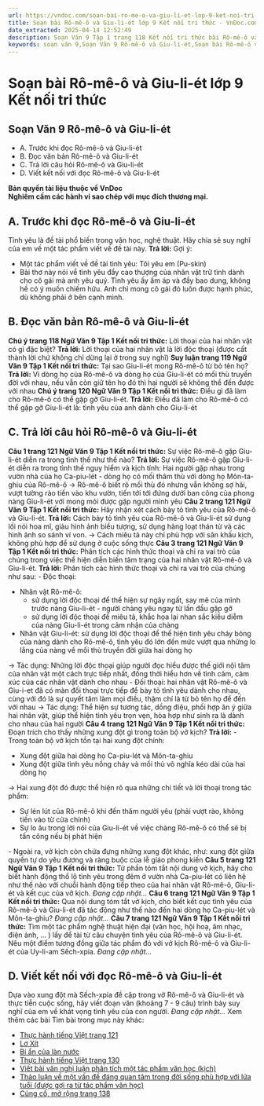```yaml
---
url: https://vndoc.com/soan-bai-ro-me-o-va-giu-li-et-lop-9-ket-noi-tri-thuc-322390
title: Soạn bài Rô-mê-ô và Giu-li-ét lớp 9 Kết nối tri thức - VnDoc.com
date_extracted: 2025-04-14 12:52:49
description: Soạn Văn 9 Tập 1 trang 118 Kết nối tri thức bài Rô-mê-ô và Giu-li-ét gồm phần trả lời chi tiết, đầy đủ, bám sát các câu hỏi, yêu cầu trong SGK (chỉ có trên VnDoc). Mời các bạn tham khảo.
keywords: soạn văn 9,Soạn Văn 9 Rô-mê-ô và Giu-li-ét,Soạn bài Rô-mê-ô và Giu-li-ét Chi tiết,Soạn văn 9 Tập 1 trang 118 Kết nối tri thức,Rô-mê-ô và Giu-li-ét lớp 9 Kết nối tri thức,Rô-mê-ô và Giu-li-ét trang 118,văn 9,ngữ văn 9,soạn văn 9 kết nối tri thức,soạn văn 9 tập 1,giải văn 9,soạn ngữ văn 9,giải ngữ văn 9,giải sgk ngữ văn 9
---
```


# Soạn bài Rô-mê-ô và Giu-li-ét lớp 9 Kết nối tri thức
## **Soạn Văn 9 Rô-mê-ô và Giu-li-ét**
  * A. Trước khi đọc Rô-mê-ô và Giu-li-ét
  * B. Đọc văn bản Rô-mê-ô và Giu-li-ét
  * C. Trả lời câu hỏi Rô-mê-ô và Giu-li-ét
  * D. Viết kết nối với đọc Rô-mê-ô và Giu-li-ét

**Bản quyền tài liệu thuộc về VnDoc**  
**Nghiêm cấm các hành vi sao chép với mục đích thương mại.**
## **A. Trước khi đọc Rô-mê-ô và Giu-li-ét**
Tình yêu là đề tài phổ biến trong văn học, nghệ thuật. Hãy chia sẻ suy nghĩ của em về một tác phẩm viết về đề tài này.
**Trả lời:**
Gợi ý:
  * Một tác phẩm viết về đề tài tình yêu: Tôi yêu em \(Pu-skin\)
  * Bài thơ này nói về tình yêu đầy cao thượng của nhân vật trữ tình dành cho cô gái mà anh yêu quý. Tình yêu ấy ấm áp và đầy bao dung, không hề có ý muốn chiếm hữu. Anh chỉ mong cô gái đó luôn được hạnh phúc, dù không phải ở bên cạnh mình.

## **B. Đọc văn bản Rô-mê-ô và Giu-li-ét**
**Chú ý trang 118 Ngữ Văn 9 Tập 1 Kết nối tri thức:** Lời thoại của hai nhân vật có gì đặc biệt?
**Trả lời:**
Lời thoại của hai nhân vật là lời độc thoại \(được cất thành lời chứ không chỉ dừng lại ở trong suy nghĩ\)
**Suy luận trang 119 Ngữ Văn 9 Tập 1 Kết nối tri thức:** Tại sao Giu-li-ét mong Rô-mê-ô từ bỏ tên họ?
**Trả lời:**
Vì dòng họ của Rô-mê-ô và dòng họ của Giu-li-ét có mối thù truyền đời với nhau, nếu vẫn còn giữ tên họ đó thì hai người sẽ không thể đến được với nhau
**Chú ý trang 120 Ngữ Văn 9 Tập 1 Kết nối tri thức:** Điều gì đã làm cho Rô-mê-ô có thể gặp gỡ Giu-li-ét.
**Trả lời:**
Điều đã làm cho Rô-mê-ô có thể gặp gỡ Giu-li-ét là: tình yêu cùa anh dành cho Giu-li-ét
## **C. Trả lời câu hỏi Rô-mê-ô và Giu-li-ét**
**Câu 1 trang 121 Ngữ Văn 9 Tập 1 Kết nối tri thức:** Sự việc Rô-mê-ô gặp Giu-li-ét diễn ra trong tình thế như thế nào?
**Trả lời:**
Sự việc Rô-mê-ô gặp Giu-li-ét diễn ra trong tình thế nguy hiểm và kịch tính: Hai người gặp nhau trong vườn nhà của họ Ca-piu-lét - dòng họ có mối thâm thù với dòng họ Môn-ta-ghiu của Rô-mê-ô
→ Rô-mê-ô biết rõ mối thù đó nhưng vẫn không sợ hãi, vượt tường rào tiến vào khu vườn, tiến tới tới đứng dưới ban công của phong nàng Giu-li-ét với mong mỏi được gặp người mình yêu
**Câu 2 trang 121 Ngữ Văn 9 Tập 1 Kết nối tri thức:** Hãy nhận xét cách bày tỏ tình yêu của Rô-mê-ô và Giu-li-ét.
**Trả lời:**
Cách bày tỏ tình yêu của Rô-mê-ô và Giu-li-ét sử dụng lối nói hoa mĩ, giàu hình ảnh biểu tượng, sử dụng hàng loạt thán từ và các hình ảnh so sánh ví von.
→ Cách miêu tả này chỉ phù hợp với sân khấu kịch, không phù hợp để sử dụng ở cuộc sống thực
**Câu 3 trang 121 Ngữ Văn 9 Tập 1 Kết nối tri thức:** Phân tích các hình thức thoại và chỉ ra vai trò của chúng trong việc thể hiện diễn biến tâm trạng của hai nhân vật Rô-mê-ô và Giu-li-ét.
**Trả lời:**
Phân tích các hình thức thoại và chỉ ra vai trò của chúng như sau:
\- Độc thoại:
  * Nhân vật Rô-mê-ô:
    * sử dụng lời độc thoại để thể hiện sự ngây ngất, say mê của mình trước nàng Giu-li-ét - người chàng yêu ngay từ lần đầu gặp gỡ
    * sử dụng lời độc thoại để miêu tả, khắc họa lại nhan sắc kiều diễm của nàng Giu-li-ét trong cảm nhận của chàng
  * Nhân vật Giu-li-ét: sử dụng lời độc thoại để thể hiện tình yêu cháy bỏng của nàng dành cho Rô-mê-ô, tình yêu đó lớn đến mức vượt qua những lo lắng của nàng về mối thù truyền đời giữa hai dòng họ

→ Tác dụng: Những lời độc thoại giúp người đọc hiểu được thế giới nội tâm của nhân vật một cách trực tiếp nhất, đồng thời hiểu hơn về tình cảm, cảm xúc của các nhân vật dành cho nhau
\- Đối thoại: hai nhân vật Rô-mê-ô và Giu-i-et đã có màn đối thoại trực tiếp để bày tỏ tình yêu dành cho nhau, cùng với đó là sự quyết tâm làm mọi điều, thậm chí là từ bỏ tên họ để đến với nhau
→ Tác dụng: Thể hiện sự tương tác, dồng điệu, phối hợp ăn ý giữa hai nhân vật, giúp thể hiện tình yêu trọn vẹn, hòa hợp như sinh ra là dành cho nhau của hai người
**Câu 4 trang 121 Ngữ Văn 9 Tập 1 Kết nối tri thức:** Đoạn trích cho thấy những xung đột gì trong toàn bộ vở kịch?
**Trả lời:**
\- Trong toàn bộ vở kịch tồn tại hai xung đột chính:
  * Xung đột giữa hai dòng họ Ca-piu-lét và Môn-ta-ghiu
  * Xung đột giữa tình yêu nồng cháy và mối thù vô nghĩa kéo dài của hai dòng họ

→ Hai xung đột đó được thể hiện rõ qua những chi tiết và lời thoại trong tác phẩm:
  * Sự lén lút của Rô-mê-ô khi đến thăm người yêu \(phải vượt rào, không tiến vào từ cửa chính\)
  * Sự lo âu trong lời nói của Giu-li-ét về việc chàng Rô-mê-ô có thể sẽ bị tấn công nếu bị phát hiện

\- Ngoài ra, vở kịch còn chứa đựng những xung đột khác, như: xung đột giữa quyền tự do yêu đương và ràng buộc của lễ giáo phong kiến
**Câu 5 trang 121 Ngữ Văn 9 Tập 1 Kết nối tri thức:** Từ phần tóm tắt nội dung vở kịch, hãy cho biết hành động thổ lộ tình yêu trong đêm ở vườn nhà Ca-piu-lét có liên hệ như thế nào với chuỗi hành động tiếp theo của hai nhân vật Rô-mê-ô, Giu-li-ét và kết cục của vở kịch.
_Đang cập nhật..._
**Câu 6 trang 121 Ngữ Văn 9 Tập 1 Kết nối tri thức:** Qua nội dung tóm tắt vở kịch, cho biết kết cục tình yêu của Rô-mê-ô và Giu-li-ét đã tác động như thế nào đến hai dòng họ Ca-piu-lét và Môn-ta-ghiu?
_Đang cập nhật..._
**Câu 7 trang 121 Ngữ Văn 9 Tập 1 Kết nối tri thức:** Tìm một tác phẩm nghệ thuật hiện đại \(văn học, hội hoạ, âm nhạc, điện ảnh, ... \) lấy đề tài từ câu chuyện tình yêu của Rô-mê-ô và Giu-li-ét. Nêu một điểm tương đồng giữa tác phẩm đó với vở kịch Rô-mê-ô và Giu-li-ét của Uy-li-am Sếch-xpia.
_Đang cập nhật..._
## **D. Viết kết nối với đọc Rô-mê-ô và Giu-li-ét**
Dựa vào xung đột mà Sếch-xpia đề cập trong vở Rô-mê-ô và Giu-li-ét và thực tiễn cuộc sống, hãy viết đoạn văn \(khoảng 7 - 9 câu\) trình bày suy nghĩ của em về khát vọng tình yêu của con người.
_Đang cập nhật..._
Xem thêm các bài Tìm bài trong mục này khác:
  * [Thực hành tiếng Việt trang 121](</soan-bai-thuc-hanh-tieng-viet-trang-121-lop-9-tap-1-ket-noi-tri-thuc-322391>)
  * [Lơ Xít](</soan-bai-lo-xit-trich-cooc-nay-lop-9-ket-noi-tri-thuc-322395>)
  * [Bí ẩn của làn nước](</soan-bai-bi-an-cua-lan-nuoc-lop-9-ket-noi-tri-thuc-322399>)
  * [Thực hành tiếng Việt trang 130](</soan-bai-thuc-hanh-tieng-viet-trang-130-lop-9-tap-1-ket-noi-tri-thuc-322401>)
  * [Viết bài văn nghị luận phân tích một tác phẩm văn học \(kịch\)](</soan-bai-viet-bai-van-nghi-luan-phan-tich-mot-tac-pham-van-hoc-kich-lop-9-ket-noi-tri-thuc-322403>)
  * [Thảo luận về một vấn đề đáng quan tâm trong đời sống phù hợp với lứa tuổi \(được gợi ra từ tác phẩm văn học\)](</soan-bai-thao-luan-ve-mot-van-de-dang-quan-tam-trong-doi-song-phu-hop-voi-lua-tuoi-duoc-goi-ra-tu-tac-pham-van-hoc-trang-137-lop-9-ket-noi-tri-thuc-322411>)
  * [Củng cố, mở rộng trang 138](</soan-bai-cung-co-mo-rong-trang-138-lop-9-tap-1-ket-noi-tri-thuc-322417>)

